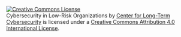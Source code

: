 <a rel="license" href="http://creativecommons.org/licenses/by/4.0/"><img alt="Creative Commons License" style="border-width:0" src="https://i.creativecommons.org/l/by/4.0/88x31.png" /></a><br /><span xmlns:dct="http://purl.org/dc/terms/" property="dct:title">Cybersecurity in Low-Risk Organizations</span> by <a xmlns:cc="http://creativecommons.org/ns#" href="https://cltc.berkeley.edu/citizen-clinic/" property="cc:attributionName" rel="cc:attributionURL">Center for Long-Term Cybersecurity</a> is licensed under a <a rel="license" href="http://creativecommons.org/licenses/by/4.0/">Creative Commons Attribution 4.0 International License</a>.

